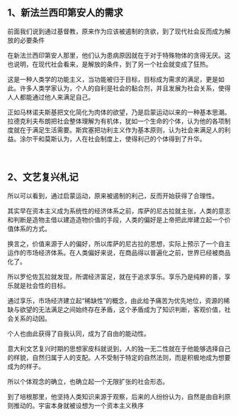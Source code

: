 <h2>1、新法兰西印第安人的需求</h2><p data-pid="BxeBSNhj">前面我们说到通过基督教，原来作为应该被遏制的贪欲，到了现代社会反而成为解放的必要条件</p><p data-pid="vLxi2V6W">在新法兰西印第安人那里，他们认为患病原因就在于对于特殊物体的贪得无厌。这也说明，在现代社会看来，是解放的条件，到了另一个社会就变成了狂热。</p><p data-pid="GmZftDyh">这是一种人类学的功能主义，当功能被归于目标，目标成为需求的满足，更是如此。许多人类学家认为，个人的自利是社会的黏合剂，并且发展为社会关系，使得人人都能通过他人来满足自己。</p><p data-pid="FqMD6e4h">正如马林诺夫斯基把文化简化为肉体的欲望，乃是启蒙运动以来的一种基本思潮。拉德克利夫布朗把社会整体理解为有机体，犹如一个生命的个体，认为他的各项制度就在于满足生活需要。斯宾塞把功利主义作为基本原则，认为社会来满足人的利益。涂尔干和莫斯认为，人在社会制度上，使得利己的个体得到了升华。</p><p><br></p><h2>2、文艺复兴札记</h2><p data-pid="RXQn7Sne">所以可以看到，通过启蒙运动，原来被遏制的利己，反而开始获得了合理性。</p><p data-pid="6JP4cDJr">其实早在资本主义成为系统性的经济体系之前，库萨的尼古拉就主张，人类的意志和判断是造物主借以建造造物价值的手段，人类的偏好是上帝把此岸建立起一个价值体系的方式。</p><p data-pid="ZMo-c3XP">换言之，价值来源于人的偏好，所以库萨的尼古拉的思想，实际上预示了一个自主运作的市场经济体系。在人类偏好来说，在商品得以普遍化之前，世界已经被商品化了。</p><p data-pid="WwTJLeqU">所以罗伦佐瓦拉就发现，所谓经济富足，就在于追求享乐。享乐乃是纯粹的善，享乐就是社会性的目标。</p><p data-pid="ztSh-J0L">通过享乐，市场经济建立起“稀缺性”的概念，由此给予痛苦为优先地位，资源的稀缺与欲望的无法满足之间始终存在矛盾，这个矛盾成为了知识判断，客观价值，社会关系的动因。</p><p data-pid="nerbCBcf">个人也由此获得了自我认同，成为了自由的能动性。</p><p data-pid="yuLrYM7J">意大利文艺复兴时期的思想家皮科就说到，人的独一无二性就在于他能够选择自己的样貌，自然归属于人的支配。人不受制于特定的自然法则，而是积极地成为想要成为的样子。</p><p data-pid="Ew1fyV4F">所以个体观念的确立，也确立起一个无限扩张的社会形态。</p><p data-pid="X1NlsJE9">到了培根那里，他坚持人类知识来源于观察，后来的人纷纷认为，自然是由自利原则推动的。宇宙本身就被设想为一个资本主义秩序</p><p></p><p></p><p></p><p></p><p></p><p></p><p></p><p></p>